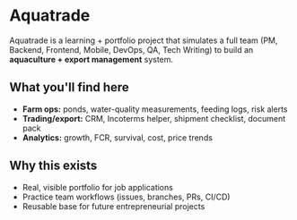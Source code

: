 # Aquatrade

Aquatrade is a learning + portfolio project that simulates a full team (PM, Backend, Frontend, Mobile, DevOps, QA, Tech Writing) to build an **aquaculture + export management** system.

## What you'll find here
- **Farm ops:** ponds, water-quality measurements, feeding logs, risk alerts
- **Trading/export:** CRM, Incoterms helper, shipment checklist, document pack
- **Analytics:** growth, FCR, survival, cost, price trends

## Why this exists
- Real, visible portfolio for job applications
- Practice team workflows (issues, branches, PRs, CI/CD)
- Reusable base for future entrepreneurial projects
